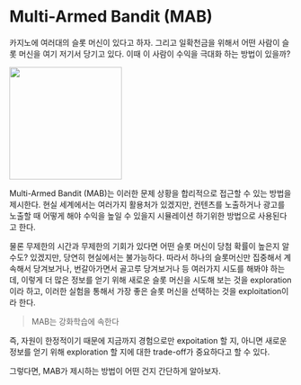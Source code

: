 # Multi-Armed Bandit (MAB)

카지노에 여러대의 슬롯 머신이 있다고 하자. 그리고 일확천금을 위해서 어떤 사람이 슬롯 머신을 여기 저기서 당기고 있다. 이때 이 사람이 수익을 극대화 하는 방법이 있을까?

<img width="200" src="/docs/assets/research/multi-armed-bandit/mab.JPG" />

Multi-Armed Bandit (MAB)는 이러한 문제 상황을 합리적으로 접근할 수 있는 방법을 제시한다. 현실 세계에서는 여러가지 활용처가 있겠지만, 컨텐츠를 노출하거나 광고를 노출할 때 어떻게 해야 수익을 높일 수 있을지 시뮬레이션 하기위한 방법으로 사용된다고 한다.

물론 무제한의 시간과 무제한의 기회가 있다면 어떤 슬롯 머신이 당첨 확률이 높은지 알 수도? 있겠지만, 당연히 현실에서는 불가능하다.
따라서 하나의 슬롯머신만 집중해서 계속해서 당겨보거나, 번갈아가면서 골고루 당겨보거나 등 여러가지 시도를 해봐야 하는데, 이렇게 더 많은 정보를 얻기 위해 새로운 슬롯 머신을 시도해 보는 것을 exploration이라 하고, 이러한 실험을 통해서 가장 좋은 슬롯 머신을 선택하는 것을 exploitation이라 한다.

> MAB는 강화학습에 속한다

즉, 자원이 한정적이기 때문에 지금까지 경험으로만 expoitation 할 지, 아니면 새로운 정보를 얻기 위해 exploration 할 지에 대한 trade-off가 중요하다고 할 수 있다.

그렇다면, MAB가 제시하는 방법이 어떤 건지 간단하게 알아보자.
